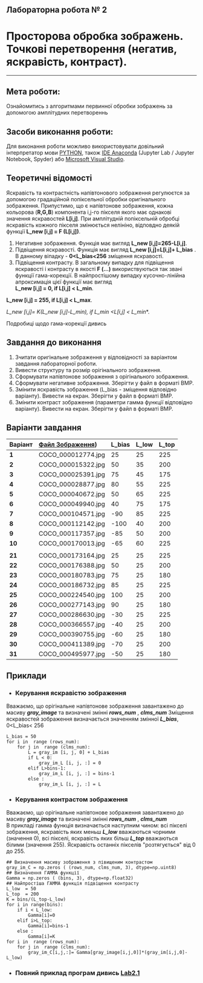 ## **Лабораторна робота № 2**
# **Просторова обробка зображень. Точкові перетворення  (негатив, яскравість, контраст).**

- - -
## **Мета роботи:**
Ознайомитись з алгоритмами первинної  обробки зображень за допомогою амплітудних перетвореннь

## **Засоби виконання роботи:**
Для виконання роботи можливо використовувати довільний iнтерпретатор мови [PYTHON](https://www.python.org/downloads/), також [IDE Anaconda](https://anaconda.org/) (Jupyter Lab / Jupyter Notebook, Spyder) або [Microsoft Visual Studio](https://visualstudio.microsoft.com).

## **Теоретичні відомості**
Яскравість та контрастність напівтонового зображення регулюєтся за допомогою градаційной попіксельної обробки оригінального зображення.
Припустимо, що є напівтонове зображення, кожна кольорова (**R,G,B**) компонента i,j-го пікселя якого має однакові значення яскравостей **L[i,j]**. При амплітудній попіксельній обробці яскравість кожного пікселя змінюється нелініно, відповдно деякій функції **L_new [i,j]  = F (L[i,j])**.
1. Негативне зображення. Функція має вигляд **L_new [i,j]=265-L[i,j]**.
1. Підвіщення яскравості. Функція має вигляд **L_new [i,j]=L[i,j]+ L_bias** . В данному віпадку -  **0<L_bias<256** зміщення яскравості.
1. Підвіщення контрасту. В загальному випадку для підвіщення яскравості і контрасту в якості **F (...)** використвуються так звані функції гама-корекції. В найпростішому випадку кусочно-лінійна апроксимація цієї  функції має вигляд  
 **L_new [i,j] = 0, if L[i,j] < L_min**.  

 **L_new [i,j] = 255, if L[i,j] < L_max**.  

 **L_new [i,j]= K*(L_new [i,j]-L_min), if L_min <L[i,j] < L_min**.

 Подробиці щодо гама-корекції дивись [ ]()

## **Завдання до виконання**
1. Зчитати оригінальне зображення у відповідності за варіантом завдання лабораторної роботи.
1. Вивести структуру та розмір орігінального зображення.
1. Сформувати напівтонове зображення з орігінального зображення.
1. Сформувати негативне зображення. Зберігти у файл в форматі BMP.
1. Змінити яскравість зображення (L_bias - зміщення відповідно варіанту). Вивести на екран. Зберігти у файл в форматі BMP.
1. Змінити контраст зображення (параметри гамма функції відповідно варіанту). Вивести на екран. Зберігти у файл в форматі BMP.

## **Варіанти завдання**
|Варіант|[Файл Зображення](/Test_Images))|L_bias| L_low | L_top|
|:-------|:-------|:----- |:---|:--|
|**1**|COCO_000012774.jpg  |25|25|225|
|**2**|COCO_000015322.jpg  |50|35|200|
|**3**|COCO_000025391.jpg  |75|45|175|
|**4**|COCO_000028877.jpg  |80|55|225|
|**5**|COCO_000040672.jpg  |50|65|225|
|**6**|COCO_000049940.jpg  |40|75|175|
|**7**|COCO_000104571.jpg  |-90|85|225|
|**8**|COCO_000112142.jpg  |-100|40|200|
|**9**|COCO_000117357.jpg  |-85|50|200|
|**10**|COCO_000170013.jpg  |-65|60|225|
|   | |   |
|**21**|COCO_000173164.jpg |25|25| 225|
|**22**|COCO_000176388.jpg |50|25| 200|
|**23**|COCO_000180783.jpg |75|25| 180|
|**24**|COCO_000186732.jpg |85|25| 225|
|**25**|COCO_000224540.jpg |100|25| 200|
|**26**|COCO_000277143.jpg |90|25| 180|
|**27**|COCO_000286630.jpg |-30|25| 225|
|**28**|COCO_000366557.jpg |-40|25| 200|
|**29**|COCO_000390755.jpg |-60|25| 180|
|**30**|COCO_000411389.jpg |-70|25| 200|
|**31**|COCO_000495977.jpg |-50|25| 180|

## **Приклади**

- ### **Керування яскравістю зображення**
Вважаємо, що орігінальне напівтонове зображення завантажено до масиву ***gray_image*** та визначені змінні ***rows_num*** , ***clms_num***
Зміщення яскравостей зображення визначається значенням змінної ***L_bias***, 0<L_bias< 256
```
L_bias = 50
for i in  range (rows_num):
    for j in  range (clms_num):
        L = gray_im [i, j, 0] + L_bias
        if L < 0:
            gray_im_L [i, j, :] = 0
        elif L>bins-1:
            gray_im_L [i, j, :] = bins-1
        else :    
            gray_im_L [i, j, :] = L
```
- ### **Керування контрастом зображення**
Вважаємо, що орігінальне напівтонове зображення завантажено до масиву ***gray_image*** та визначені змінні ***rows_num*** , ***clms_num***  
В прикладі гамма функція визначається наступним чином: всі пікселі зображення, яскравість яких меньш ***L_low*** вважаються чорними (значення 0), всі пікселі, яскравість яких більш  ***L_top*** вважаються білими (значення 255). Яскравість останніх пікселів "розтягується" від 0 до 255.
```
## Визначення масиву зображення з півищеним контрастом
gray_im_С = np.zeros ( (rows_num, clms_num, 3), dtype=np.uint8)
## Визначення ГАММА функції
Gamma = np.zeros ( (bins, 3), dtype=np.float32)
## Найпростіша ГАММА функція підвіщення контрасту
L_low  = 50
L_top  = 200
K = bins/(L_top-L_low)
for i in range(bins):
    if i < L_low:
        Gamma[i]=0
    elif i>L_top:
        Gamma[i]=bins-1
    else :
        Gamma[i]=K
for i in  range (rows_num):
    for j in  range (clms_num):
        gray_im_С[i,j,:]= Gamma[gray_image[i,j,0]]*(gray_im[i,j,0]-L_low)
```

- ### **Повний приклад програм дивись** [Lab2.1](Lab_2_Example_1.ipynb)
